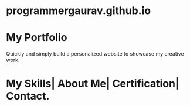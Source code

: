 # programmergaurav.github.io
# My Portfolio
Quickly and simply build a personalized website to showcase my creative work.
# My Skills| About Me| Certification| Contact.
